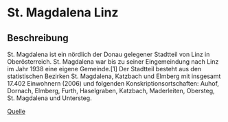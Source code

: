 # St. Magdalena Linz

## Beschreibung
St. Magdalena ist ein nördlich der Donau gelegener Stadtteil von Linz in Oberösterreich. St. Magdalena war bis zu seiner Eingemeindung nach Linz im Jahr 1938 eine eigene Gemeinde.[1] Der Stadtteil besteht aus den statistischen Bezirken St. Magdalena, Katzbach und Elmberg mit insgesamt 17.402 Einwohnern (2006) und folgenden Konskriptionsortschaften: Auhof, Dornach, Elmberg, Furth, Haselgraben, Katzbach, Maderleiten, Obersteg, St. Magdalena und Untersteg.

[Quelle](https://de.wikipedia.org/wiki/St._Magdalena_(Linz))
